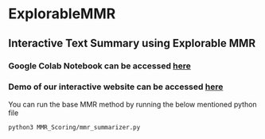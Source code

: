 # ExplorableMMR

## Interactive Text Summary using Explorable MMR

### Google Colab Notebook can be accessed [here](https://colab.research.google.com/drive/14D3k-VV0bgOZFTIt9Sj_oblXqM846pnJ#scrollTo=JnWbas58Wp8H)

### Demo of our interactive website can be accessed [here](https://interactive-mmr.glitch.me/)


You can run the base MMR method by running the below mentioned python file

`python3 MMR_Scoring/mmr_summarizer.py`


